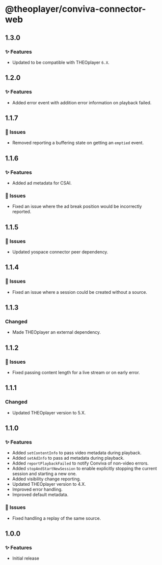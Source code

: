# @theoplayer/conviva-connector-web

## 1.3.0

### ✨ Features

- Updated to be compatible with THEOplayer `6.X`.

## 1.2.0

### ✨ Features

- Added error event with addition error information on playback failed.

## 1.1.7

### 🐛 Issues

- Removed reporting a buffering state on getting an `emptied` event.

## 1.1.6

### ✨ Features

- Added ad metadata for CSAI.

### 🐛 Issues

- Fixed an issue where the ad break position would be incorrectly reported.

## 1.1.5

### 🐛 Issues

- Updated yospace connector peer dependency.

## 1.1.4

### 🐛 Issues

- Fixed an issue where a session could be created without a source.

## 1.1.3

### Changed

- Made THEOplayer an external dependency.

## 1.1.2

### 🐛 Issues

- Fixed passing content length for a live stream or on early error.

## 1.1.1

### Changed

- Updated THEOplayer version to 5.X.

## 1.1.0

### ✨ Features

- Added `setContentInfo` to pass video metadata during playback.
- Added `setAdInfo` to pass ad metadata during playback.
- Added `reportPlaybackFailed` to notify Conviva of non-video errors.
- Added `stopAndStartNewSession` to enable explicitly stopping the current session and starting a new one.
- Added visibility change reporting.
- Updated THEOplayer version to 4.X.
- Improved error handling.
- Improved default metadata.

### 🐛 Issues

- Fixed handling a replay of the same source.

## 1.0.0

### ✨ Features

- Initial release
